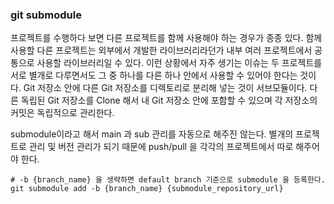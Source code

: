 ### git submodule

프로젝트를 수행하다 보면 다른 프로젝트를 함께 사용해야 하는 경우가 종종 있다.
함께 사용할 다른 프로젝트는 외부에서 개발한 라이브러리라던가 내부 여러 프로젝트에서 공통으로 사용할 라이브러리일 수 있다.
이런 상황에서 자주 생기는 이슈는 두 프로젝트를 서로 별개로 다루면서도 그 중 하나를 다른 하나 안에서 사용할 수 있어야 한다는 것이다.
Git 저장소 안에 다른 Git 저장소를 디렉토리로 분리해 넣는 것이 서브모듈이다. 다른 독립된 Git 저장소를 Clone 해서 내 Git 저장소 안에 포함할 수 있으며 각 저장소의 커밋은 독립적으로 관리한다.

submodule이라고 해서 main 과 sub 관리를 자동으로 해주진 않는다.
별개의 프로젝트로 관리 및 버전 관리가 되기 때문에 push/pull 을 각각의 프로젝트에서 따로 해주어야 한다.

```shell
# -b {branch_name} 을 생략하면 default branch 기준으로 submodule 을 등록한다.
git submodule add -b {branch_name} {submodule_repository_url}
```
